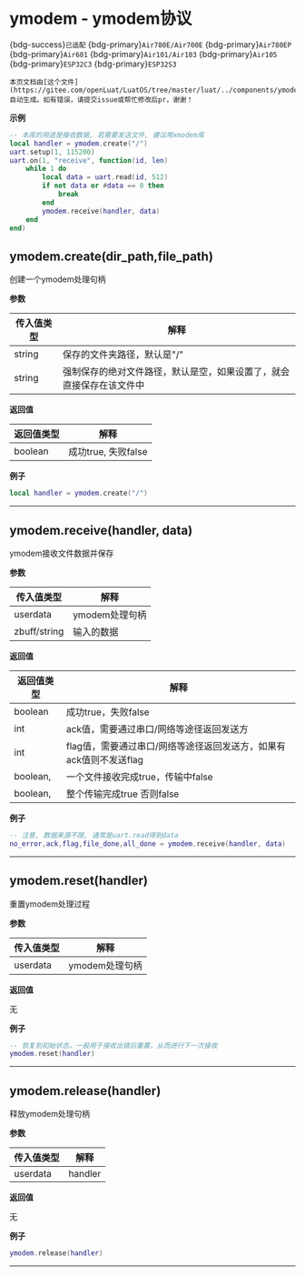 # ymodem - ymodem协议

{bdg-success}`已适配` {bdg-primary}`Air780E/Air700E` {bdg-primary}`Air780EP` {bdg-primary}`Air601` {bdg-primary}`Air101/Air103` {bdg-primary}`Air105` {bdg-primary}`ESP32C3` {bdg-primary}`ESP32S3`

```{note}
本页文档由[这个文件](https://gitee.com/openLuat/LuatOS/tree/master/luat/../components/ymodem/luat_lib_ymodem.c)自动生成。如有错误，请提交issue或帮忙修改后pr，谢谢！
```


**示例**

```lua
-- 本库的用途是接收数据, 若需要发送文件, 建议用xmodem库
local handler = ymodem.create("/")
uart.setup(1, 115200)
uart.on(1, "receive", function(id, len)
    while 1 do
        local data = uart.read(id, 512)
        if not data or #data == 0 then
            break
        end
        ymodem.receive(handler, data)
    end
end)

```

## ymodem.create(dir_path,file_path)



创建一个ymodem处理句柄

**参数**

|传入值类型|解释|
|-|-|
|string|保存的文件夹路径，默认是"/"|
|string|强制保存的绝对文件路径，默认是空，如果设置了，就会直接保存在该文件中|

**返回值**

|返回值类型|解释|
|-|-|
|boolean|成功true, 失败false|

**例子**

```lua
local handler = ymodem.create("/")

```

---

## ymodem.receive(handler, data)



ymodem接收文件数据并保存

**参数**

|传入值类型|解释|
|-|-|
|userdata|ymodem处理句柄|
|zbuff/string|输入的数据|

**返回值**

|返回值类型|解释|
|-|-|
|boolean|成功true，失败false|
|int|ack值，需要通过串口/网络等途径返回发送方|
|int|flag值，需要通过串口/网络等途径返回发送方，如果有ack值则不发送flag|
|boolean,|一个文件接收完成true，传输中false|
|boolean,|整个传输完成true 否则false|

**例子**

```lua
-- 注意, 数据来源不限, 通常是uart.read得到data
no_error,ack,flag,file_done,all_done = ymodem.receive(handler, data)

```

---

## ymodem.reset(handler)



重置ymodem处理过程

**参数**

|传入值类型|解释|
|-|-|
|userdata|ymodem处理句柄|

**返回值**

无

**例子**

```lua
-- 恢复到初始状态，一般用于接收出错后重置，从而进行下一次接收
ymodem.reset(handler)

```

---

## ymodem.release(handler)



释放ymodem处理句柄

**参数**

|传入值类型|解释|
|-|-|
|userdata|handler|

**返回值**

无

**例子**

```lua
ymodem.release(handler)

```

---

